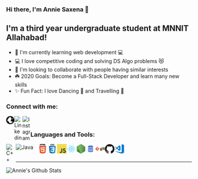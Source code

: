 ### Hi there, I'm Annie Saxena 👋

## I'm a third year undergraduate student at MNNIT Allahabad!
- 🌱 I'm currently learning web development 💻
- 💻 I love competitive coding and solving DS Algo problems 😻
- 👯 I'm looking to collaborate with people having similar interests
- ☘️ 2020 Goals: Become a Full-Stack Developer and learn many new skills
- ✨ Fun Fact: I love Dancing 💃 and Travelling 🧳

### Connect with me:

[<img align="left" alt="PortfolioAnnie.com" width="22px" src="https://raw.githubusercontent.com/iconic/open-iconic/master/svg/globe.svg" />][website]
[<img align="left" alt="Linkedin" width="22px" src="https://cdn.jsdelivr.net/npm/simple-icons@v3/icons/linkedin.svg" />][linkedin]
[<img align="left" alt="instagram" width="22px" src="https://cdn.jsdelivr.net/npm/simple-icons@v3/icons/instagram.svg" />][instagram]

<br />

### Languages and Tools:

[<img align="left" alt="C++" width="26px" src="https://upload.wikimedia.org/wikipedia/commons/1/18/ISO_C%2B%2B_Logo.svg" />][c++]
[<img align="left" alt="Java" width="60px" src="https://www.vectorlogo.zone/logos/java/java-ar21.svg" />][java]
[<img align="left" alt="HTML5" width="26px" src="https://raw.githubusercontent.com/github/explore/80688e429a7d4ef2fca1e82350fe8e3517d3494d/topics/html/html.png" />][html]
[<img align="left" alt="CSS3" width="26px" src="https://raw.githubusercontent.com/github/explore/80688e429a7d4ef2fca1e82350fe8e3517d3494d/topics/css/css.png" />][css]
[<img align="left" alt="JavaScript" width="26px" src="https://raw.githubusercontent.com/github/explore/80688e429a7d4ef2fca1e82350fe8e3517d3494d/topics/javascript/javascript.png" />][javascript]
[<img align="left" alt="React" width="26px" src="https://raw.githubusercontent.com/github/explore/80688e429a7d4ef2fca1e82350fe8e3517d3494d/topics/react/react.png" />][react]
[<img align="left" alt="Node.js" width="26px" src="https://raw.githubusercontent.com/github/explore/80688e429a7d4ef2fca1e82350fe8e3517d3494d/topics/nodejs/nodejs.png" />][nodejs]
[<img align="left" alt="SQL" width="26px" src="https://raw.githubusercontent.com/github/explore/80688e429a7d4ef2fca1e82350fe8e3517d3494d/topics/sql/sql.png" />][sql]
[<img align="left" alt="Git" width="26px" src="https://raw.githubusercontent.com/github/explore/80688e429a7d4ef2fca1e82350fe8e3517d3494d/topics/git/git.png" />][git]
[<img align="left" alt="GitHub" width="26px" src="https://raw.githubusercontent.com/github/explore/78df643247d429f6cc873026c0622819ad797942/topics/github/github.png" />][github]
[<img align="left" alt="Visual Studio Code" width="26px" src="https://raw.githubusercontent.com/github/explore/80688e429a7d4ef2fca1e82350fe8e3517d3494d/topics/visual-studio-code/visual-studio-code.png" />][vscode]

<br />
<br />

---

<img align="left" alt="Annie's Github Stats" src="https://github-readme-stats.codestackr.vercel.app/api?username=anniesaxena&show_icons=true&hide_border=true&hide=stars&count_private=true" />

[website]: https://anniesaxena.github.io/PortfolioAnnie
[linkedin]: https://linkedin.com/in/annie-saxena
[instagram]: https://www.instagram.com/aniie_saxena/
[html]: https://en.wikipedia.org/wiki/HTML5
[css]: https://en.wikipedia.org/wiki/Cascading_Style_Sheets
[react]: https://en.wikipedia.org/wiki/React_(web_framework)
[nodejs]: https://en.wikipedia.org/wiki/Node.js
[javascript]: https://en.wikipedia.org/wiki/JavaScript
[git]: https://en.wikipedia.org/wiki/Git
[github]: https://en.wikipedia.org/wiki/GitHub
[sql]: https://en.wikipedia.org/wiki/Sql
[vscode]: https://en.wikipedia.org/wiki/Visual_Studio_Code
[c++]: https://en.wikipedia.org/wiki/C%2B%2B
[java]: https://en.wikipedia.org/wiki/Java_(programming_language)

